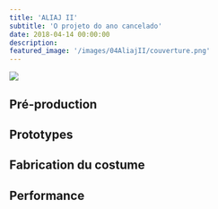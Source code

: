 ```yaml
---
title: 'ALIAJ II'
subtitle: 'O projeto do ano cancelado'
date: 2018-04-14 00:00:00
description: 
featured_image: '/images/04AliajII/couverture.png'
---
```


![](/images/04AliajII/couverture.jpg)

## Pré-production
<div class="gallery" data-columns="3">
	
</div>

## Prototypes
<div class="gallery" data-columns="3">
	
</div>


## Fabrication du costume



## Performance

